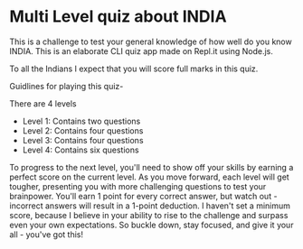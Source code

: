 # Multi Level quiz about INDIA

This is a challenge to test your general knowledge of how well do you know INDIA. This is an elaborate CLI quiz app made on Repl.it using Node.js.

To all the Indians I expect that you will score full marks in this quiz.

Guidlines for playing this quiz-

There are 4 levels

- Level 1: Contains two questions
- Level 2: Contains four questions
- Level 3: Contains four questions
- Level 4: Contains six questions

To progress to the next level, you'll need to show off your skills by earning a perfect score on the current level. As you move forward, each level will get tougher, presenting you with more challenging questions to test your brainpower. You'll earn 1 point for every correct answer, but watch out - incorrect answers will result in a 1-point deduction. I haven't set a minimum score, because I believe in your ability to rise to the challenge and surpass even your own expectations. So buckle down, stay focused, and give it your all - you've got this!

